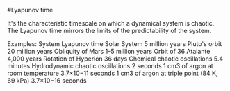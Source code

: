 #Lyapunov time

It's the characteristic timescale on which a dynamical system is chaotic. 
The Lyapunov time mirrors the limits of the predictability of the system.

Examples:
System 	Lyapunov time
Solar System 	5 million years
Pluto's orbit 	20 million years
Obliquity of Mars 	1–5 million years
Orbit of 36 Atalante 	4,000 years
Rotation of Hyperion 	36 days
Chemical chaotic oscillations 	5.4 minutes
Hydrodynamic chaotic oscillations 	2 seconds
1 cm3 of argon at room temperature 	3.7×10−11 seconds
1 cm3 of argon at triple point (84 K, 69 kPa) 	3.7×10−16 seconds